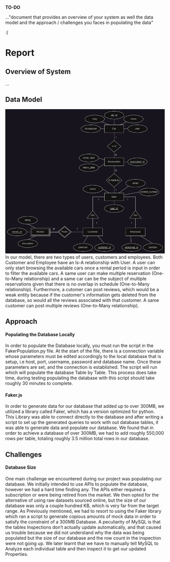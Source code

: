 **TO-DO**

..."document that provides an overview of your system as well the data model and the approach / challenges you faces in populating the data"

:(

# Report 

## Overview of System

...

## Data Model

![ERD](./ERD.png)\
In our model, there are two types of users, customers and employees. Both Customer and Employee have an Is-A relationship with User. A user can only start browsing the available cars once a rental period is input in order to filter the available cars. A same user can make multiple reservation (One-to-Many relationship) and a same car can be the subject of multiple reservations given that there is no overlap in schedule (One-to-Many relationship). Furthermore, a cutomer can post reviews, which would be a weak entity because if the customer's information gets deleted from the database, so would all the reviews associated with that customer. A same customer can post multiple reviews (One-to-Many relationship).

## Approach 

#### Populating the Database Locally
In order to populate the Database locally, you must run the script in the FakerPopulation.py file. At the start of the file, there is a connection variable whose parameters must be edited accordingly to the local database that is setup, i.e host, port, username, password and database name. Once these parameters are set, and the connection is established. The script will run which will populate the database Table by Table. This process does take time, during testing populating the database with this script should take roughly 30 minutes to complete. 

#### Faker.js

In order to generate data for our database that added up to over 300MB, we utilized a library called Faker, which has a version optimized for python. This Library was able to connect directly to the database and after writing a script to set up the generated queries to work with out database tables, it was able to generate data and populate our database. We found that in order to achieve a database of over 300MB, we had to add roughly 550,000 rows per table, totaling roughly 3.5 million total rows in our database. 

## Challenges

#### Database Size
One main challenge we encountered during our project was populating our database. We initially intended to use APIs to populate the database, however we had a hard time finding any. The APIs either required a subscription or were being retired from the market. We then opted for the alternative of using raw datasets sourced online, but the size of our database was only a couple hundred KB, which is very far from the target range. As Previously mentioned, we had to resort to using the Faker library which ran a script to generate copious amounts of mock data in order to satisfy the constraint of a 300MB Database. A peculiarity of MySQL is that the tables Inspections don’t actually update automatically, and that caused us trouble because we did not understand why the data was being populated but the size of our database and the row count in the inspection were not going up. We later learnt that we have to manually tell MySQL to Analyze each individual table and then inspect it to get our updated Properties. 

